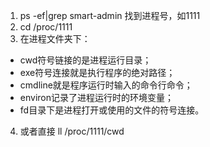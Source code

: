 1. ps -ef|grep smart-admin 找到进程号，如1111
2. cd /proc/1111
3. 在进程文件夹下：
- cwd符号链接的是进程运行目录；
- exe符号连接就是执行程序的绝对路径；
- cmdline就是程序运行时输入的命令行命令；
- environ记录了进程运行时的环境变量；
- fd目录下是进程打开或使用的文件的符号连接。

4. 或者直接 ll /proc/1111/cwd